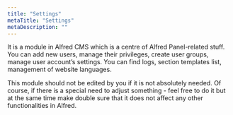 ```yaml
---
title: "Settings"
metaTitle: "Settings"
metaDescription: ""
---
```


It is a module in Alfred CMS which is a centre of Alfred Panel-related stuff. You can add new users, manage their privileges, create user groups, manage user account’s settings. You can find logs, section templates list, management of website languages.

This module should not be edited by you if it is not absolutely needed. Of course, if there is a special need to adjust something - feel free to do it but at the same time make double sure that it does not affect any other functionalities in Alfred.
